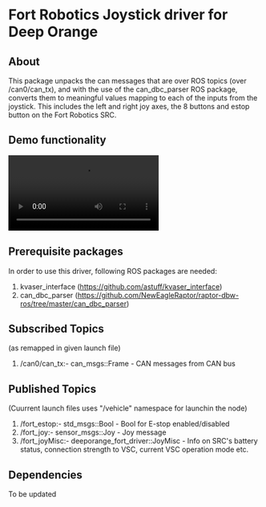#  Fort Robotics Joystick driver for Deep Orange 

## About
This package unpacks the can messages that are over ROS topics (over /can0/can_tx), and with the use of the can_dbc_parser ROS package, converts them to meaningful values mapping to each of the inputs from the joystick. This includes the left and right joy axes, the 8 buttons and estop button on the Fort Robotics SRC.

## Demo functionality
![Results](/media/VDR6_JoyHusky_Kartech_1.mp4)

## Prerequisite packages
In order to use this driver, following ROS packages are needed:
1. kvaser_interface (https://github.com/astuff/kvaser_interface) 
2. can_dbc_parser (https://github.com/NewEagleRaptor/raptor-dbw-ros/tree/master/can_dbc_parser)

## Subscribed Topics 
(as remapped in given launch file)
1. /can0/can_tx:- can_msgs::Frame - CAN messages from CAN bus

## Published Topics
(Cuurrent launch files uses "/vehicle" namespace for launchin the node)
1. /fort_estop:- std_msgs::Bool - Bool for E-stop enabled/disabled
2. /fort_joy:- sensor_msgs::Joy - Joy message
3. /fort_joyMisc:- deeporange_fort_driver::JoyMisc - Info on SRC's battery status, connection strength to VSC, current VSC operation mode etc.


## Dependencies
To be updated

